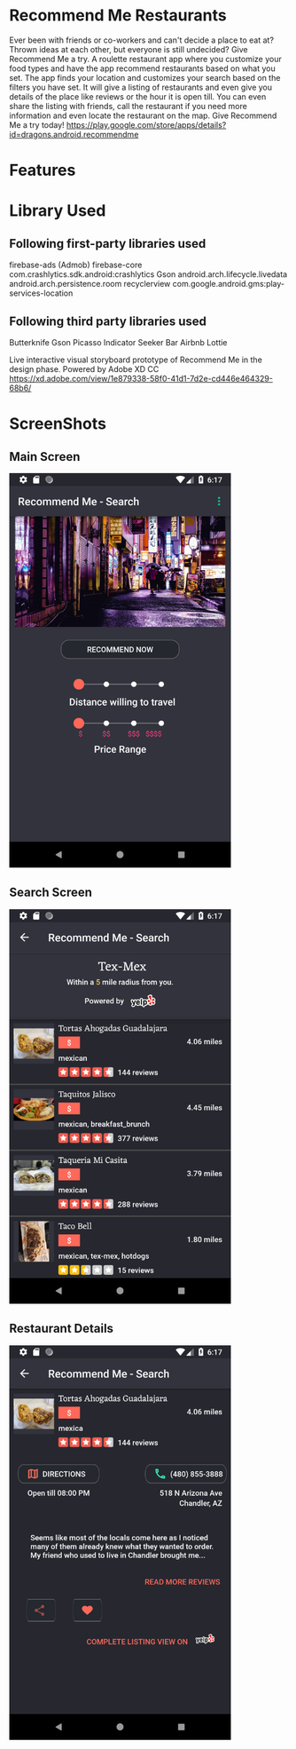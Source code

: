 # Recommend Me Restaurants
Ever been with friends or co-workers and can't decide a place to eat at? Thrown ideas at each other, but everyone is still undecided? Give Recommend Me a try. A roulette restaurant app where you customize your food types and have the app recommend restaurants based on what you set. The app finds your location and customizes your search based on the filters you have set. It will give a listing of restaurants and even give you details of the place like reviews or the hour it is open till. You can even share the listing with friends, call the restaurant if you need more information and even locate the restaurant on the map. Give Recommend Me a try today!
https://play.google.com/store/apps/details?id=dragons.android.recommendme


# Features


# Library Used

## Following first-party libraries used
firebase-ads (Admob)
firebase-core
com.crashlytics.sdk.android:crashlytics
Gson
android.arch.lifecycle.livedata
android.arch.persistence.room
recyclerview
com.google.android.gms:play-services-location

## Following third party libraries used
Butterknife
Gson
Picasso
Indicator Seeker Bar
Airbnb Lottie


Live interactive visual storyboard prototype of Recommend Me in the design phase. Powered by Adobe XD CC
https://xd.adobe.com/view/1e879338-58f0-41d1-7d2e-cd446e464329-68b6/



# ScreenShots


## Main Screen
<img src="https://github.com/jgebbeken/RecommendMe/blob/master/Screenshot_1539220639.png" width="400">

## Search Screen

<img src="https://github.com/jgebbeken/RecommendMe/blob/master/Screenshot_1539220649.png" width="400">

## Restaurant Details
<img src="https://github.com/jgebbeken/RecommendMe/blob/master/Screenshot_1539220654.png" width="400">

